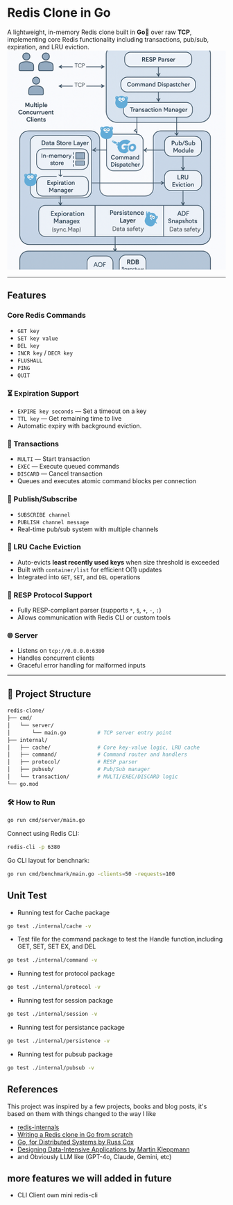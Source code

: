 # Redis Clone in Go

A lightweight, in-memory Redis clone built in **Go**🐹 over raw **TCP**, implementing core Redis functionality including transactions, pub/sub, expiration, and LRU eviction.
[![System Architecture](img/sys2.png)](https://github.com/Sagor0078/redis-clone)

---

## Features

### Core Redis Commands
- `GET key`
- `SET key value`
- `DEL key`
- `INCR key` / `DECR key`
- `FLUSHALL`
- `PING`
- `QUIT`

### ⏳ Expiration Support
- `EXPIRE key seconds` — Set a timeout on a key
- `TTL key` — Get remaining time to live
- Automatic expiry with background eviction.

### 🔄 Transactions
- `MULTI` — Start transaction
- `EXEC` — Execute queued commands
- `DISCARD` — Cancel transaction
- Queues and executes atomic command blocks per connection

### 📢 Publish/Subscribe
- `SUBSCRIBE channel`
- `PUBLISH channel message`
- Real-time pub/sub system with multiple channels

### 🧠 LRU Cache Eviction
- Auto-evicts **least recently used keys** when size threshold is exceeded
- Built with `container/list` for efficient O(1) updates
- Integrated into `GET`, `SET`, and `DEL` operations

### 💬 RESP Protocol Support
- Fully RESP-compliant parser (supports `*`, `$`, `+`, `-`, `:`)
- Allows communication with Redis CLI or custom tools

### 🌐 Server
- Listens on `tcp://0.0.0.0:6380`
- Handles concurrent clients
- Graceful error handling for malformed inputs

---

## 📁 Project Structure

```bash
redis-clone/
├── cmd/
│   └── server/
│       └── main.go          # TCP server entry point
├── internal/
│   ├── cache/               # Core key-value logic, LRU cache
│   ├── command/             # Command router and handlers
│   ├── protocol/            # RESP parser
│   ├── pubsub/              # Pub/Sub manager
│   └── transaction/         # MULTI/EXEC/DISCARD logic
└── go.mod
```

### 🛠️ How to Run

```bash
go run cmd/server/main.go
```
Connect using Redis CLI:
```bash
redis-cli -p 6380
```
 Go CLI layout for benchnark:
 ```bash
go run cmd/benchmark/main.go -clients=50 -requests=100
 ```

## Unit Test

- Running test for Cache package

```bash
go test ./internal/cache -v
```
- Test file for the command package to test the Handle function,including GET, SET, SET EX, and DEL

```bash
go test ./internal/command -v
```
- Running test for protocol package 
```bash
go test ./internal/protocol -v
```
- Running test for session package
```bash
go test ./internal/session -v
```
- Running test for persistance package
```bash
go test ./internal/persistence -v
```
- Running test for pubsub package
```bash
go test ./internal/pubsub -v
```

## References
This project was inspired by a few projects, books and blog posts, it's based on them with things changed to the way I like
- [redis-internals](https://github.com/zpoint/Redis-Internals/tree/5.0?tab=readme-ov-file)
- [Writing a Redis clone in Go from scratch](https://mliezun.github.io/2023/04/08/redis-clone.html)
- [Go, for Distributed Systems by Russ Cox](https://go.dev/talks/2013/distsys.slide#1)
- [Designing Data-Intensive Applications by Martin Kleppmann](https://www.amazon.com/Designing-Data-Intensive-Applications-Reliable-Maintainable/dp/1449373321)
- and Obviously LLM like (GPT-4o, Claude, Gemini, etc)



## more features we will added in future

- CLI Client	own mini redis-cli